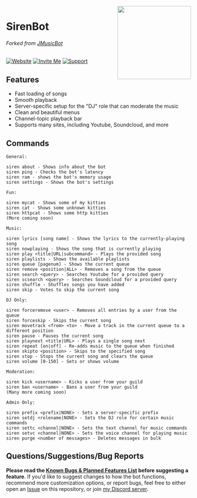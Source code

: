 <img align="right" src="https://i.imgur.com/S3WqUcR.png" height="200" width="200">

# SirenBot

###### Forked from [JMusicBot](https://github.com/jagrosh/MusicBot/)

[![Website](https://img.shields.io/badge/-Website-informational)](http://bot.lolcat.no)
[![Invite Me](https://img.shields.io/badge/Discord-Invite%20Me!-success)](https://discordapp.com/oauth2/authorize?client_id=754375096734318712&scope=bot&permissions=70642768&guild_id=0)
[![Support](https://img.shields.io/badge/Discord-Support-critical)](https://discord.gg/Eyetd8J)

## Features
  * Fast loading of songs
  * Smooth playback
  * Server-specific setup for the "DJ" role that can moderate the music
  * Clean and beautiful menus
  * Channel-topic playback bar
  * Supports many sites, including Youtube, Soundcloud, and more

## Commands
```
General:

siren about - Shows info about the bot
siren ping - Checks the bot's latency
siren ram - shows the bot's memory usage
siren settings - Shows the bot's settings

Fun:

siren mycat - Shows some of my kitties
siren cat - Shows some unknown kitties
siren httpcat - Shows some http kitties
(More coming soon)

Music:

siren lyrics [song name] - Shows the lyrics to the currently-playing song
siren nowplaying - Shows the song that is currently playing
siren play <title|URL|subcommand> - Plays the provided song
siren playlists - Shows the available playlists
siren queue [pagenum] - Shows the current queue
siren remove <position|ALL> - Removes a song from the queue
siren search <query> - Searches Youtube for a provided query
siren scsearch <query> - Searches Soundcloud for a provided query
siren shuffle - Shuffles songs you have added
siren skip - Votes to skip the current song

DJ Only:

siren forceremove <user> - Removes all entries by a user from the queue
siren forceskip - Skips the current song
siren movetrack <from> <to> - Move a track in the current queue to a different position
siren pause - Pauses the current song
siren playnext <title|URL> - Plays a single song next
siren repeat [on|off] - Re-adds music to the queue when finished
siren skipto <position> - Skips to the specified song
siren stop - Stops the current song and clears the queue
siren volume [0-150] - Sets or shows volume

Moderation:

siren kick <username> - Kicks a user from your guild
siren ban <username> - Bans a user from your guild
(Many more coming soon)

Admin Only:

siren prefix <prefix|NONE> - Sets a server-specific prefix
siren setdj <rolename|NONE> - Sets the DJ role for certain music commands
siren settc <channel|NONE> - Sets the text channel for music commands
siren setvc <channel|NONE> - Sets the voice channel for playing music
siren purge <number of messages> - Deletes messages in bulk
```

## Questions/Suggestions/Bug Reports
**Please read the [Known Bugs & Planned Features List](https://github.com/Keyboardsheep/SirenBot/blob/master/PlannedFeatures+KnownBugs.md) before suggesting a feature**. If you'd like to suggest changes to how the bot functions, recommend more customization options, or report bugs, feel free to either open an [Issue](https://github.com/Keyboardsheep/SirenBot/issues) on this repository, or join [my Discord server](https://discord.gg/Eyetd8J).
